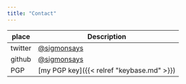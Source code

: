 ```yaml
---
title: "Contact"
---
```



| place   | Description                                   |
| ---     | ---                                           |
| twitter | [@sigmonsays](https://twitter.com/sigmonsays) |
| github  | [@sigmonsays](http://github.com/sigmonsays)   |
| PGP     | [my PGP key]({{< relref "keybase.md" >}})     |
